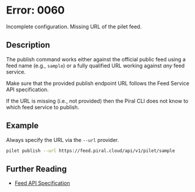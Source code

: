 # Error: 0060

Incomplete configuration. Missing URL of the pilet feed.

## Description

The publish command works either against the official public feed using a feed name
(e.g., `sample`) or a fully qualified URL working against *any* feed service.

Make sure that the provided publish endpoint URL follows the Feed Service API specification.

If the URL is missing (i.e., not provided) then the Piral CLI does not know to which feed
service to publish.

## Example

Always specify the URL via the `--url` provider.

```sh
pilet publish --url https://feed.piral.cloud/api/v1/pilet/sample
```

## Further Reading

 - [Feed API Specification](https://docs.piral.io/reference/specifications/feed-api-specification)
